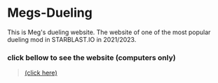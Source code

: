 # Megs-Dueling
This is Meg's dueling website. The website of one of the most popular dueling mod in STARBLAST.IO in 2021/2023.

### click bellow to see the website (computers only)
> [(click here)](https://thegreatmegalodon.github.io/Megs-Dueling/)
